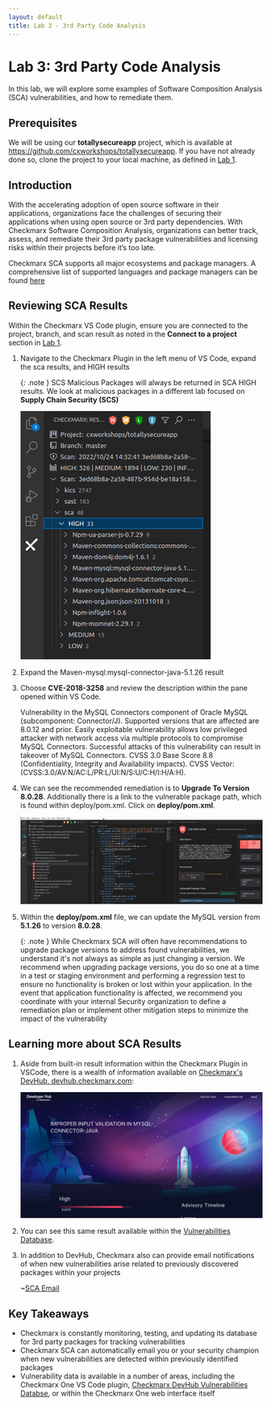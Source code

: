 ```yaml
---
layout: default
title: Lab 3 - 3rd Party Code Analysis
---
```


# Lab 3: 3rd Party Code Analysis
In this lab, we will explore some examples of Software Composition Analysis (SCA) vulnerabilities, and how to remediate them. 

## Prerequisites
We will be using our __totallysecureapp__ project, which is available at https://github.com/cxworkshops/totallysecureapp. If you have not already done so, clone the project to your local machine, as defined in [Lab 1](../lab1_setup/).

## Introduction

With the accelerating adoption of open source software in their applications, organizations face the challenges of securing their applications when using open source or 3rd party dependencies.  With Checkmarx Software Composition Analysis, organizations can better track, assess, and remediate their 3rd party package vulnerabilities and licensing risks within their projects before it’s too late.

Checkmarx SCA supports all major ecosystems and package managers.  A comprehensive list of supported languages and package managers can be found [here](https://checkmarx.com/resource/documents/en/34965-117822-supported-languages-and-package-managers.html)  


## Reviewing SCA Results

Within the Checkmarx VS Code plugin, ensure you are connected to the project, branch, and scan result as noted in the __Connect to a project__ section in [Lab 1](../lab1_setup/).

1. Navigate to the Checkmarx Plugin in the left menu of VS Code, expand the sca results, and HIGH results

    {: .note }
    SCS Malicious Packages will always be returned in SCA HIGH results. We look at malicious packages in a different lab focused on __Supply Chain Security (SCS)__

    ![SCA High Results](./assets/images/sca_high_results.png "SCA High Results")

2. Expand the Maven-mysql:mysql-connector-java-5.1.26 result

3. Choose __CVE-2018-3258__ and review the description within the pane opened within VS Code.

    Vulnerability in the MySQL Connectors component of Oracle MySQL (subcomponent: Connector/J). Supported versions that are affected are 8.0.12 and prior. Easily exploitable vulnerability allows low privileged attacker with network access via multiple protocols to compromise MySQL Connectors. Successful attacks of this vulnerability can result in takeover of MySQL Connectors. CVSS 3.0 Base Score 8.8 (Confidentiality, Integrity and Availability impacts). CVSS Vector: (CVSS:3.0/AV:N/AC:L/PR:L/UI:N/S:U/C:H/I:H/A:H).

4. We can see the recommended remediation is to __Upgrade To Version 8.0.28__. Additionally there is a link to the vulnerable package path, which is found within deploy/pom.xml.  Click on __deploy/pom.xml__.

    ![SCA MySQL Result](./assets/images/sca_mysql_result.png "SCA MySQL Result")

5.  Within the __deploy/pom.xml__ file, we can update the MySQL version from __5.1.26__ to version __8.0.28__.

    {: .note }
    While Checkmarx SCA will often have recommendations to upgrade package versions to address found vulnerabilities, we understand it's not always as simple as just changing a version.  We recommend when upgrading package versions, you do so one at a time in a test or staging environment and performing a regression test to ensure no functionality is broken or lost within your application.  In the event that application functionality is affected, we recommend you coordinate with your internal Security organization to define a remediation plan or implement other mitigation steps to minimize the impact of the vulnerability

## Learning more about SCA Results

1. Aside from built-in result information within the Checkmarx Plugin in VSCode, there is a wealth of information available on [Checkmarx's DevHub, devhub.checkmarx.com](https://devhub.checkmarx.com):

    ![DevHub](./assets/images/devhub.png "DevHub")

2. You can see this same result available within the [Vulnerabilities Database](https://devhub.checkmarx.com/cve-details/CVE-2018-3258/).

3. In addition to DevHub, Checkmarx also can provide email notifications of when new vulnerabilities arise related to previously discovered packages within your projects

    ~[SCA Email](./assets/images/sca_email.png "SCA Email")


## Key Takeaways


- Checkmarx is constantly monitoring, testing, and updating its database for 3rd party packages for tracking vulnerabilities
- Checkmarx SCA can automatically email you or your security champion when new vulnerabilities are detected within previously identified packages
- Vulnerability data is available in a number of areas, including the Checkmarx One VS Code plugin, [Checkmarx DevHub Vulnerabilities Databse](https://devhub.checkmarx.com/advisories/), or within the Checkmarx One web interface itself